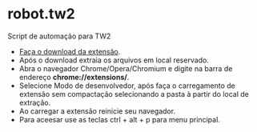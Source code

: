 # robot.tw2
Script de automação para TW2

* [Faça o download da extensão](https://github.com/MendelssohnTW/robot.tw2/raw/master/extension/extension.rar).
* Após o download extraia os arquivos em local reservado. 
* Abra o navegador Chrome/Opera/Chromium e digite na barra de endereço **chrome://extensions/**. 
* Selecione Modo de desenvolvedor, após faça o carregamento de extensão sem compactação selecionando a pasta à partir do local de extração.
* Ao carregar a extensão reinicie seu navegador.
* Para aceesar use as teclas ctrl + alt + p para menu principal.
